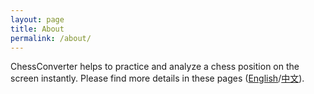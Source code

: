 ```yaml
---
layout: page
title: About
permalink: /about/
---
```


ChessConverter helps to practice and analyze a chess position on the screen instantly. Please find more details in these pages ([English](/chessconverter/intro/)/[中文](/chessconverter/cnintro/)).
